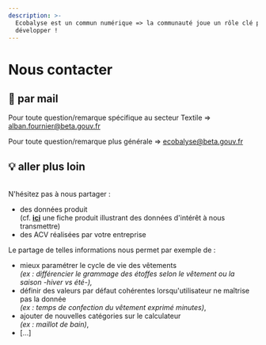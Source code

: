 ```yaml
---
description: >-
  Ecobalyse est un commun numérique => la communauté joue un rôle clé pour le
  développer !
---
```


# Nous contacter

## :e-mail: par mail

Pour toute question/remarque spécifique au secteur Textile => alban.fournier@beta.gouv.fr

Pour toute question/remarque plus générale => ecobalyse@beta.gouv.fr



## :bulb: aller plus loin &#x20;

\
N'hésitez pas à nous partager :&#x20;

* des données produit \
  (cf. [**ici**](https://docs.google.com/spreadsheets/d/1rplAhGN8aFDeRiCHThD2Ze2WgT6HI3WKUI8AwSE2wUc/edit#gid=346566320) une fiche produit illustrant des données d'intérêt à nous transmettre) &#x20;
* des ACV réalisées par votre entreprise

Le partage de telles informations nous permet par exemple de :&#x20;

* mieux paramétrer le cycle de vie des vêtements \
  _(ex : différencier le grammage des étoffes selon le vêtement ou la saison -hiver vs été-),_
* définir des valeurs par défaut cohérentes lorsqu'utilisateur ne maîtrise pas la donnée \
  _(ex : temps de confection du vêtement exprimé minutes)_,
* ajouter de nouvelles catégories sur le calculateur \
  _(ex : maillot de bain)_,
* \[...]
